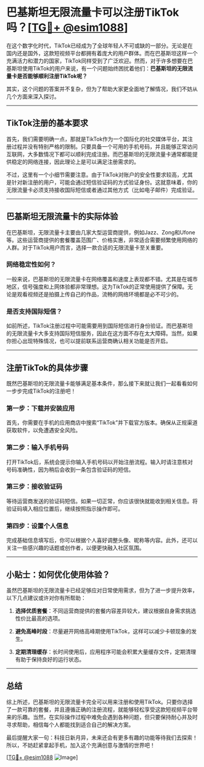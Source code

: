 # 巴基斯坦无限流量卡可以注册TikTok吗？[[TG💪+ @esim1088](https://t.me/s/esim1088)]

在这个数字化时代，TikTok已经成为了全球年轻人不可或缺的一部分。无论是在国内还是国外，这款短视频平台都拥有着庞大的用户群体。而在巴基斯坦这样一个充满活力和潜力的国家，TikTok同样受到了广泛欢迎。然而，对于许多想要在巴基斯坦使用TikTok的用户来说，有一个问题始终困扰着他们：**巴基斯坦的无限流量卡是否能够顺利注册TikTok呢？**

其实，这个问题的答案并不复杂，但为了帮助大家更全面地了解情况，我们不妨从几个方面来深入探讨。

---

## TikTok注册的基本要求

首先，我们需要明确一点，那就是TikTok作为一个国际化的社交媒体平台，其注册过程并没有特别严格的限制。只要具备一个可用的手机号码，并且能够正常访问互联网，大多数情况下都可以顺利完成注册。而巴基斯坦的无限流量卡通常都能提供稳定的网络连接，因此理论上是可以满足注册需求的。

不过，这里有一个小细节需要注意。由于TikTok对账户的安全性要求较高，尤其是针对新注册的用户，可能会通过短信验证码的方式验证身份。这就意味着，你的无限流量卡必须支持接收国际短信或者通过其他方式（比如电子邮件）完成验证。

---

## 巴基斯坦无限流量卡的实际体验

在巴基斯坦，无限流量卡主要由几家大型运营商提供，例如Jazz、Zong和Ufone等。这些运营商提供的套餐覆盖范围广、价格实惠，非常适合需要频繁使用网络的人群。对于TikTok用户而言，选择一款合适的无限流量卡至关重要。

### 网络稳定性如何？

一般来说，巴基斯坦的无限流量卡在网络覆盖和速度上表现都不错。尤其是在城市地区，信号强度和上网体验都非常理想。这为TikTok的正常使用提供了保障。无论是观看视频还是拍摄上传自己的作品，流畅的网络环境都是必不可少的。

### 是否支持国际短信？

如前所述，TikTok注册过程中可能需要用到国际短信进行身份验证。而巴基斯坦的无限流量卡大多支持国际短信服务，因此在这方面不存在太大障碍。当然，如果你担心出现特殊情况，也可以提前联系运营商确认相关功能是否开启。

---

## 注册TikTok的具体步骤

既然巴基斯坦的无限流量卡能够满足基本条件，那么接下来就让我们一起看看如何一步步完成TikTok的注册吧！

### 第一步：下载并安装应用

首先，你需要在手机的应用商店中搜索“TikTok”并下载官方版本。确保从正规渠道获取软件，以免遭遇安全风险。

### 第二步：输入手机号码

打开TikTok后，系统会提示你输入手机号码以开始注册流程。输入时请注意核对号码准确性，因为稍后会收到一条包含验证码的短信。

### 第三步：接收验证码

等待运营商发送的验证码短信。如果一切正常，你应该很快就能收到相关信息。将验证码填入相应位置后，继续按照指示操作即可。

### 第四步：设置个人信息

完成基础信息填写后，你可以根据个人喜好调整头像、昵称等内容。此外，还可以关注一些感兴趣的话题或创作者，以便更快融入社区氛围。

---

## 小贴士：如何优化使用体验？

虽然巴基斯坦的无限流量卡已经足够应对日常使用需求，但为了进一步提升效率，以下几点建议或许对你有所帮助：

1. **选择优质套餐**：不同运营商提供的套餐内容差异较大，建议根据自身需求挑选性价比最高的选项。
   
2. **避免高峰时段**：尽量避开网络高峰期使用TikTok，这样可以减少卡顿现象的发生。

3. **定期清理缓存**：长时间使用后，应用程序可能会积累大量缓存文件，定期清理有助于保持良好的运行状态。

---

## 总结

综上所述，巴基斯坦的无限流量卡完全可以用来注册和使用TikTok。只要你选择了一款可靠的套餐，并且遵循正确的注册流程，就能够轻松享受这款短视频平台带来的乐趣。当然，在实际操作过程中难免会遇到各种问题，但只要保持耐心并及时寻求帮助，相信每个人都能找到适合自己的解决方案。

最后提醒大家一句：科技日新月异，未来还会有更多有趣的功能等待我们去探索！所以，不妨赶紧拿起手机，加入这个充满创意与激情的世界吧！

[[TG💪+ @esim1088](https://t.me/s/esim1088) ![Image](https://i.postimg.cc/4NQfJmqS/Snipaste-2025-05-13-00-14-12.png)]